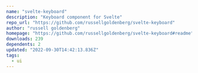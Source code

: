 ```yaml
---
name: "svelte-keyboard"
description: "Keyboard component for Svelte"
repo_url: "https://github.com/russellgoldenberg/svelte-keyboard"
author: "russell goldenberg"
homepage: "https://github.com/russellgoldenberg/svelte-keyboard#readme"
downloads: 239
dependents: 2
updated: "2022-09-30T14:42:13.836Z"
tags: 
  - ui
---
```

